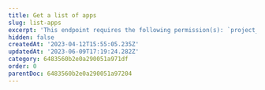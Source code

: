 ```yaml
---
title: Get a list of apps
slug: list-apps
excerpt: 'This endpoint requires the following permission(s): `project_configuration:apps:read`.'
hidden: false
createdAt: '2023-04-12T15:55:05.235Z'
updatedAt: '2023-06-09T17:19:24.282Z'
category: 6483560b2e0a290051a971df
order: 0
parentDoc: 6483560b2e0a290051a97204
---
```

